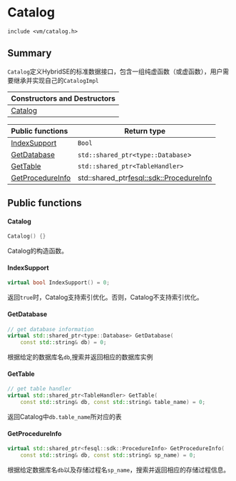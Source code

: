 # Catalog

`include <vm/catalog.h>`



## Summary

`Catalog`定义HybridSE的标准数据接口，包含一组纯虚函数（或虚函数），用户需要继承并实现自己的`CatalogImpl`

| Constructors and Destructors |
| :--------------------------- |
| [Catalog](#Catalog)          |

| Public functions                      | Return type                                |
| :------------------------------------ | ------------------------------------------ |
| [IndexSupport](#IndexSupport)         | `Bool`                                     |
| [GetDatabase](#GetDatabase)           | `std::shared_ptr<type::Database`>          |
| [GetTable](#GetTable)                 | `std::shared_ptr<TableHandler>`            |
| [GetProcedureInfo](#GetProcedureInfo) | std::shared_ptr<fesql::sdk::ProcedureInfo> |

## Public functions

#### Catalog

```c++
Catalog() {}
```

Catalog的构造函数。

#### IndexSupport

```c++
virtual bool IndexSupport() = 0;
```

返回`true`时，Catalog支持索引优化。否则，Catalog不支持索引优化。

#### GetDatabase

```c++
// get database information
virtual std::shared_ptr<type::Database> GetDatabase(
    const std::string& db) = 0;
```

根据给定的数据库名`db`,搜索并返回相应的数据库实例

#### GetTable

```c++
// get table handler
virtual std::shared_ptr<TableHandler> GetTable(
    const std::string& db, const std::string& table_name) = 0;
```

返回Catalog中`db.table_name`所对应的表

#### GetProcedureInfo

```c++
virtual std::shared_ptr<fesql::sdk::ProcedureInfo> GetProcedureInfo(
    const std::string& db, const std::string& sp_name) = 0;
```

根据给定数据库名`db`以及存储过程名`sp_name`，搜索并返回相应的存储过程信息。